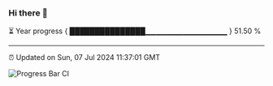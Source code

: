 ### Hi there 👋

⏳ Year progress { ███████████████▁▁▁▁▁▁▁▁▁▁▁▁▁▁▁ } 51.50 %

---

⏰ Updated on Sun, 07 Jul 2024 11:37:01 GMT

![Progress Bar CI](https://github.com/IshwaranRudhara/GIT-ACTION/workflows/Progress%20Bar%20CI/badge.svg)
